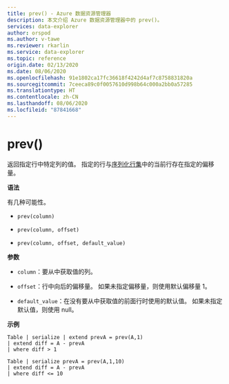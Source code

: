 ```yaml
---
title: prev() - Azure 数据资源管理器
description: 本文介绍 Azure 数据资源管理器中的 prev()。
services: data-explorer
author: orspod
ms.author: v-tawe
ms.reviewer: rkarlin
ms.service: data-explorer
ms.topic: reference
origin.date: 02/13/2020
ms.date: 08/06/2020
ms.openlocfilehash: 91e1802ca17fc36618f4242d4af7c8758831820a
ms.sourcegitcommit: 7ceeca89c0f0057610d998b64c000a2bb0a57285
ms.translationtype: HT
ms.contentlocale: zh-CN
ms.lasthandoff: 08/06/2020
ms.locfileid: "87841668"
---
```

# <a name="prev"></a>prev()

返回指定行中特定列的值。
指定的行与[序列化行集](./windowsfunctions.md#serialized-row-set)中的当前行存在指定的偏移量。

**语法**

有几种可能性。

* `prev(column)`

* `prev(column, offset)`

* `prev(column, offset, default_value)`

**参数**

* `column`：要从中获取值的列。

* `offset`：行中向后的偏移量。 如果未指定偏移量，则使用默认偏移量 1。

* `default_value`：在没有要从中获取值的前面行时使用的默认值。 如果未指定默认值，则使用 null。

**示例**

```kusto
Table | serialize | extend prevA = prev(A,1)
| extend diff = A - prevA
| where diff > 1

Table | serialize prevA = prev(A,1,10)
| extend diff = A - prevA
| where diff <= 10
```
